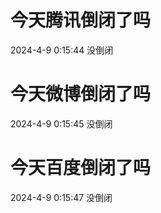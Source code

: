 # 今天腾讯倒闭了吗

2024-4-9 0:15:44 没倒闭

# 今天微博倒闭了吗

2024-4-9 0:15:45 没倒闭

# 今天百度倒闭了吗

2024-4-9 0:15:47 没倒闭

